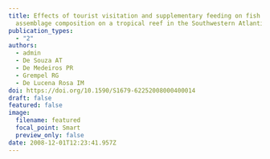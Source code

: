 ```yaml
---
title: Effects of tourist visitation and supplementary feeding on fish
  assemblage composition on a tropical reef in the Southwestern Atlantic
publication_types:
  - "2"
authors:
  - admin
  - De Souza AT
  - De Medeiros PR
  - Grempel RG
  - De Lucena Rosa IM
doi: https://doi.org/10.1590/S1679-62252008000400014
draft: false
featured: false
image:
  filename: featured
  focal_point: Smart
  preview_only: false
date: 2008-12-01T12:23:41.957Z
---
```

